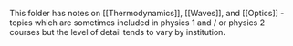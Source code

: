 This folder has notes on [[Thermodynamics]], [[Waves]], and [[Optics]] - topics which are sometimes included in physics 1 and / or physics 2 courses but the level of detail tends to vary by institution.